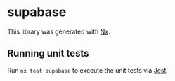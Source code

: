 # supabase

This library was generated with [Nx](https://nx.dev).

## Running unit tests

Run `nx test supabase` to execute the unit tests via [Jest](https://jestjs.io).
